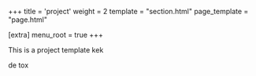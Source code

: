 +++
title = 'project'
weight = 2
template = "section.html"
page_template = "page.html"

[extra]
menu_root = true
+++

This is a project template
kek

de tox
